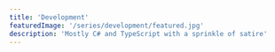 ```yaml
---
title: 'Development'
featuredImage: '/series/development/featured.jpg'
description: 'Mostly C# and TypeScript with a sprinkle of satire'
---
```


